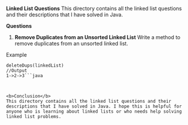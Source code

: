<b>Linked List Questions</b>
This directory contains all the linked list questions and their descriptions that I have solved in Java.

<b>Questions</b> 
1. <b>Remove Duplicates from an Unsorted Linked List</b>
Write a method to remove duplicates from an unsorted linked list.

Example

```linkedList = 1->2->1->3
deleteDups(linkedList)
//Output
1->2->3```java



<b>Conclusion</b>
This directory contains all the linked list questions and their descriptions that I have solved in Java. I hope this is helpful for anyone who is learning about linked lists or who needs help solving linked list problems.